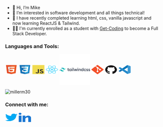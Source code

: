 - 👋 Hi, I’m Mike
- 👀 I’m interested in software development and all things technical!
- 🌱 I have recently completed learning html, css, vanilla javascript and now learning ReactJS & Tailwind.
- 🧑‍💻 I'm currently enrolled as a student with [Get-Coding](http://www.get-codeing.ca) to become a Full Stack Developer.
<h3 align="left">Languages and Tools:</h3>
<p align="left">
<img align="center" src="https://github.com/millerm30/millerm30/blob/main/images/html5-original.svg" alt="HTML5" height="30" width="40" />
<img align="center" src="https://github.com/millerm30/millerm30/blob/main/images/css3-original.svg" alt="CSS3" height="30" width="40" />
<img align="center" src="https://github.com/millerm30/millerm30/blob/main/images/javascript-original.svg" alt="JavaScript" height="30" width="40" />
<a href="https://reactjs.org" target="blank"><img align="center" src="https://github.com/millerm30/millerm30/blob/main/images/react-original.svg" alt="React" height="30" width="40" /></a>
<a href="https://tailwindcss.com target="blank"><img align="center" src="https://github.com/millerm30/millerm30/blob/main/images/tailwindcss-original-wordmark.svg" alt="Tailwindcss" height="100" width="100" /></a>
<img align="center" src="https://github.com/millerm30/millerm30/blob/main/images/git-original.svg" alt="Git" height="30" width="40" />
<img align="center" src="https://github.com/millerm30/millerm30/blob/main/images/github-original.svg" alt="Github" height="30" width="40" />
<img align="center" src="https://github.com/millerm30/millerm30/blob/main/images/vscode-original.svg" alt="Visual Studio Code" height="30" width="40" /
</p>
<p align="left">
  <img src="https://github-readme-stats.vercel.app/api/top-langs?username=millerm30&show_icons=true&locale=en&layout=compact" alt="millerm30" />
</p>

<h3 align="left">Connect with me:</h3>
<p align="left">
<a href="https://twitter.com/millerm30" target="blank"><img align="center" src="https://github.com/millerm30/millerm30/blob/main/images/twitter.svg" alt="millerm30" height="30" width="40" /></a>
<a href="https://linkedin.com/in/michael-miller-0aa2bb229" target="blank"><img align="center" src="https://github.com/millerm30/millerm30/blob/main/images/linked-in-alt.svg" alt="millerm30" height="30" width="40" /></a>
</p>

<!---
millerm30/millerm30 is a ✨ special ✨ repository because its `README.md` (this file) appears on your GitHub profile.
You can click the Preview link to take a look at your changes.
--->
